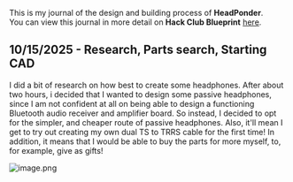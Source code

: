 <!--
  ===================    !!READ THIS NOTICE!!   ====================
  DO NOT edit this file manually. Your changes WILL BE OVERWRITTEN!
  This journal is auto generated and updated by Hack Club Blueprint.
  To edit this file, please edit your journal entries on Blueprint.
  ==================================================================
-->

This is my journal of the design and building process of **HeadPonder**.  
You can view this journal in more detail on **Hack Club Blueprint** [here](https://blueprint.hackclub.com/projects/529).


## 10/15/2025 - Research, Parts search, Starting CAD  

I did a bit of research on how best to create some headphones. After about two hours, i decided that I wanted to design some passive headphones, since I am not confident at all on being able to design a functioning Bluetooth audio receiver and amplifier board. So instead, I decided to opt for the simpler, and cheaper route of passive headphones. Also, it'll mean I get to try out creating my own dual TS to TRRS cable for the first time! In addition, it means that I would be able to buy the parts for more myself, to, for example, give as gifts!

![image.png](https://blueprint.hackclub.com/user-attachments/blobs/proxy/eyJfcmFpbHMiOnsiZGF0YSI6MjQyOCwicHVyIjoiYmxvYl9pZCJ9fQ==--9af708da406c724d481485b8405d8735c0304096/image.png)
  

